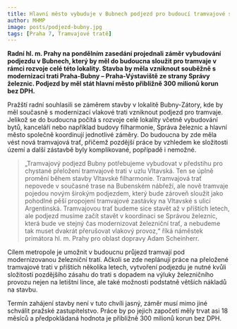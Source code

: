 ```yaml
---
title: Hlavní město vybuduje v Bubnech podjezd pro budoucí tramvajové spojení
author: MHMP
image: posts/podjezd-bubny.jpg
tags: [Praha 7, Tramvajové tratě]
---
```


**Radní hl. m. Prahy na pondělním zasedání projednali záměr vybudování podjezdu v Bubnech, který by měl do budoucna sloužit pro tramvaje v rámci rozvoje celé této lokality. Stavba by měla vzniknout souběžně s modernizací trati Praha-Bubny – Praha-Výstaviště ze strany Správy železnic. Podjezd by měl stát hlavní město přibližně 300 milionů korun bez DPH.**

Pražští radní souhlasili se záměrem stavby v lokalitě Bubny-Zátory, kde by měl současně s modernizací vlakové trati vzniknout podjezd pro tramvaje. Jelikož se do budoucna počítá s rozvoje celé lokality včetně vybudování bytů, kanceláří nebo například budovy filharmonie, Správa železnic a hlavní město společně koordinují jednotlivé záměry. Do budoucna by zde měla vést nová tramvajová trať, přičemž pozdější práce by vzhledem ke složitosti území a další zástavbě byly komplikované, popřípadě i nemožné.

>„Tramvajový podjezd Bubny potřebujeme vybudovat v předstihu pro chystané přeložení tramvajové trati v uzlu Vltavská. Ten se úplně promění během stavby Vltavské filharmonie. Tramvajová trať nepovede v současné trase na Bubenském nábřeží, ale nově tramvaje pojedou novým širokým podjezdem, který bude zároveň sloužit jako pohodlné pěší propojení tramvajové zastávky na Vltavské s ulicí Argentinská. Tramvajovou trať budeme sice stavět až v příštích letech, ale podjezd musíme začít stavět v koordinaci se Správou železnic, která bude ve stejný čas modernizovat železniční trať, a nebudeme tak muset dvakrát přerušovat vlakový provoz,“ říká náměstek primátora hl. m. Prahy pro oblast dopravy Adam Scheinherr.

Cílem metropole je umožnit v budoucnu průjezd tramvají pod modernizovanou železniční tratí. Ačkoli se zde neplánují práce na přeložené tramvajové trati v příštích několika letech, vytvoření podjezdu je nutné kvůli složitosti pozdějšího zásahu do trati s dopadem na výluky železničního provozu nejen na letištní lince, ale také možnosti podstatně větších nákladů na stavbu.

Termín zahájení stavby není v tuto chvíli jasný, záměr musí mimo jiné schválit pražské zastupitelstvo. Práce by po jejich započetí měly trvat asi 18 měsíců a předpokládaná hodnota je přibližně 300 milionů korun bez DPH.